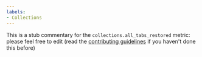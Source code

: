 ```yaml
---
labels:
- Collections
---
```

This is a stub commentary for the `collections.all_tabs_restored` metric: please feel free to edit (read the
[contributing guidelines](https://github.com/mozilla/glean-annotations/blob/main/CONTRIBUTING.md)
if you haven't done this before)
